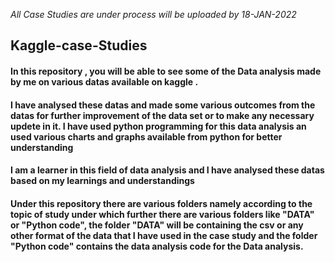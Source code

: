 *All Case Studies are under process will be uploaded by 18-JAN-2022*
## Kaggle-case-Studies
#### In this repository , you will be able to see some of the Data analysis made by me on various datas available on kaggle .
#### I have analysed these datas and made some various outcomes from the datas for further improvement of the data set or to make any necessary updete in it. I have used python programming for this data analysis an used various charts and graphs available from python for better understanding
#### I am a learner in this field of data analysis and I have analysed these datas based on my learnings and understandings
#### Under this repository there are various folders namely according to the topic of study under which further there are various folders like "DATA" or "Python code", the folder "DATA" will be containing the csv or any other format of the data that I have used in the case study and the folder "Python code" contains the data analysis code for the Data analysis.
